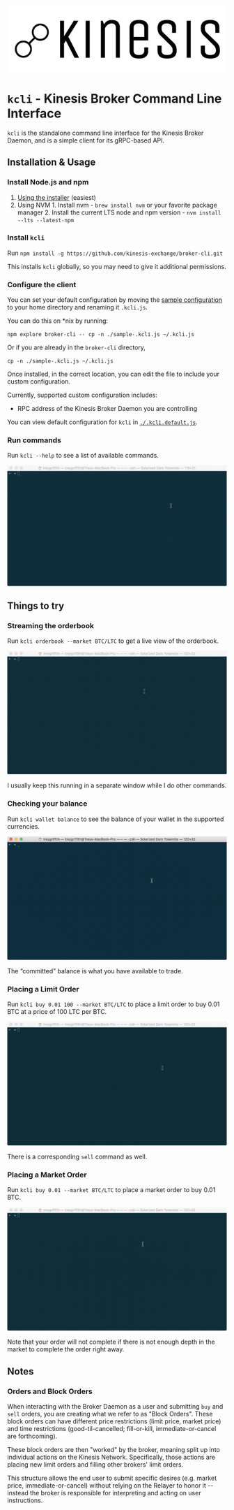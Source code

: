![Kinesis](./images/logo-black.png?raw=true)

`kcli` - Kinesis Broker Command Line Interface
==============================================

`kcli` is the standalone command line interface for the Kinesis Broker Daemon, and is a simple client for its gRPC-based API.

Installation & Usage
--------------------

### Install Node.js and npm
  1. [Using the installer](https://nodejs.org/en/download/) (easiest)
  2. Using NVM
    1. Install nvm - `brew install nvm` or your favorite package manager
    2. Install the current LTS node and npm version - `nvm install --lts --latest-npm`

### Install `kcli`
Run `npm install -g https://github.com/kinesis-exchange/broker-cli.git`

This installs `kcli` globally, so you may need to give it additional permissions.

### Configure the client
You can set your default configuration by moving the [sample configuration](./sample-.kcli.js) to your home directory and renaming it `.kcli.js`.

You can do this on \*nix by running:
```
npm explore broker-cli -- cp -n ./sample-.kcli.js ~/.kcli.js
```

Or if you are already in the `broker-cli` directory,
```
cp -n ./sample-.kcli.js ~/.kcli.js
```

Once installed, in the correct location, you can edit the file to include your custom configuration.

Currently, supported custom configuration includes:
- RPC address of the Kinesis Broker Daemon you are controlling

You can view default configuration for `kcli` in [`./.kcli.default.js`](./.kcli.default.js).

### Run commands
Run `kcli --help` to see a list of available commands.

![kcli help](./images/kcli_--help.gif?raw=true)

Things to try
-------------

### Streaming the orderbook
Run `kcli orderbook --market BTC/LTC` to get a live view of the orderbook.

![BTC/LTC Orderbook](./images/kcli_orderbook_--market_BTCLTC_no-orders.gif?raw=true)

I usually keep this running in a separate window while I do other commands.

### Checking your balance
Run `kcli wallet balance` to see the balance of your wallet in the supported currencies.

![Check wallet balance](./images/kcli_wallet_balance.gif?raw=true)

The “committed” balance is what you have available to trade.

### Placing a Limit Order
Run `kcli buy 0.01 100 --market BTC/LTC` to place a limit order to buy 0.01 BTC at a price of 100 LTC per BTC.

![Place a limit order of 0.01 BTC](./images/kcli_buy_0.01_100_--market_BTCLTC.gif?raw=true)

There is a corresponding `sell` command as well.

### Placing a Market Order
Run `kcli buy 0.01 --market BTC/LTC` to place a market order to buy 0.01 BTC.

![Place a market order of 0.01 BTC](./images/kcli_buy_0.01_--market_BTCLTC.gif?raw=true)

Note that your order will not complete if there is not enough depth in the market to complete the order right away.

Notes
-----

### Orders and Block Orders
When interacting with the Broker Daemon as a user and submitting `buy` and `sell` orders, you are creating what we refer to as "Block Orders". These block orders can have different price restrictions (limit price, market price) and time restrictions (good-til-cancelled; fill-or-kill, immediate-or-cancel are forthcoming).

These block orders are then "worked" by the broker, meaning split up into individual actions on the Kinesis Network. Specifically, those actions are placing new limit orders and filling other brokers' limit orders.

This structure allows the end user to submit specific desires (e.g. market price, immediate-or-cancel) without relying on the Relayer to honor it -- instead the broker is responsible for interpreting and acting on user instructions.